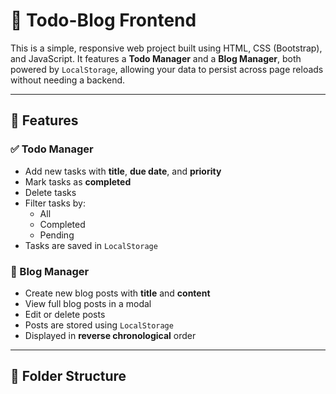 # 📝 Todo-Blog Frontend

This is a simple, responsive web project built using HTML, CSS (Bootstrap), and JavaScript. It features a **Todo Manager** and a **Blog Manager**, both powered by `LocalStorage`, allowing your data to persist across page reloads without needing a backend.

---

## 🚀 Features

### ✅ Todo Manager

- Add new tasks with **title**, **due date**, and **priority**
- Mark tasks as **completed**
- Delete tasks
- Filter tasks by:
  - All
  - Completed
  - Pending
- Tasks are saved in `LocalStorage`

### 📝 Blog Manager

- Create new blog posts with **title** and **content**
- View full blog posts in a modal
- Edit or delete posts
- Posts are stored using `LocalStorage`
- Displayed in **reverse chronological** order

---

## 📂 Folder Structure
